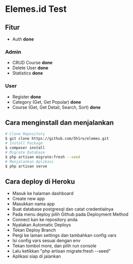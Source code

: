 # Elemes.id Test

## Fitur

-   Auth **done**

### Admin

-   CRUD Course **done**
-   Delete User **done**
-   Statistics **done**

### User

-   Register **done**
-   Category (Get, Get Popular) **done**
-   Course (Get, Get Detail, Search, Sort) **done**

## Cara menginstall dan menjalankan

```bash
# Clone Repository
$ git clone https://github.com/5h1ro/elemes.git
# Install Package
$ composer install
# Migrate Database
$ php artisan migrate:fresh --seed
# Menjalankan Aplikasi
$ php artisan serve
```

## Cara deploy di Heroku

-   Masuk ke halaman dashboard
-   Create new app
-   Masukkan nama app
-   Buat database postgresql dan catat credentialnya
-   Pada menu deploy pilih Github pada Deployment Method
-   Connect kan ke repository anda
-   Nyalakan Automatic Deploys
-   Tekan Deploy Branch
-   Pergi ke laman settings dan tambahkan config vars
-   Isi config vars sesuai dengan env
-   Tekan tombol more, dan pilih run console
-   Lalu ketikkan "php artisan migrate:fresh --seed"
-   Aplikasi siap di jalankan
